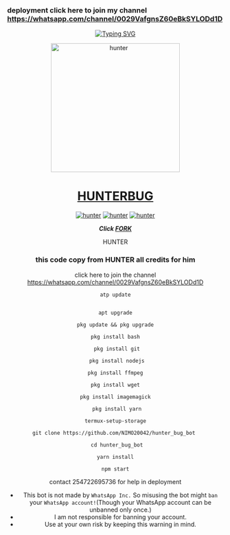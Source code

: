 ### deployment click here to join my channel https://whatsapp.com/channel/0029VafgnsZ60eBkSYLODd1D
<div align="center">
     
 [![Typing SVG](https://readme-typing-svg.herokuapp.com?font=Rockstar-ExtraBold&color=F01&lines=HUNTERBUG+BOT+ＷＨＡＴＳＡＰＰ+ＢＯＴ)](https://git.io/typing-svg)



<p align="center">  
  <a href="https://whatsapp.com/channel/0029VafgnsZ60eBkSYLODd1D">
    <img alt="hunter" height="300" src="https://telegra.ph/file/45ddf38cf85560445af06.jpg">
    <h1 align="center">HUNTERBUG</h1>
  </a>
</p>
<p align="center">
<a href="https://github.com/hunterbug"><img title="hunter" src="https://img.shields.io/badge/hunter-black?style=for-the-badge&logo=Github(https://whatsapp.com/channel/0029VafgnsZ60eBkSYLODd1D)"></a> <a href="https://https://whatsapp.com/channel/0029VafgnsZ60eBkSYLODd1D"><img title="hunter" src="https://img.shields.io/badge/CHANNEL-red?style=for-the-badge&logo=whatsapp(https://whatsapp.com/channel/0029VafgnsZ60eBkSYLODd1D)"></a> <a href="https://wa.me/25422695736"><img title="hunter" src="https://img.shields.io/badge/CHAT US-green?style=for-the-badge&logo=whatsapp(https://whatsapp.com/channel/0029VafgnsZ60eBkSYLODd1D)"></a>

</details>

***Click [FORK](https://github.com/NIMO20042/hunter_bug_bot-fork)***

   
   
 HUNTER
### this code copy from HUNTER  all credits for him

click here to join the channel https://whatsapp.com/channel/0029VafgnsZ60eBkSYLODd1D

```
atp update
   

apt upgrade

pkg update && pkg upgrade

pkg install bash

 pkg install git

 pkg install nodejs

pkg install ffmpeg

pkg install wget

pkg install imagemagick

 pkg install yarn

termux-setup-storage
```

```
git clone https://github.com/NIMO20042/hunter_bug_bot 
```
```
 cd hunter_bug_bot
```
```
yarn install
  ```
    
```
npm start
```
contact 254722695736 for help in deployment



- This bot is not made by `WhatsApp Inc.` So misusing the bot might `ban` your `WhatsApp account!`(Though your WhatsApp account can be unbanned only once.)
- I am not responsible for banning your account.
- Use at your own risk by keeping this warning in mind.
